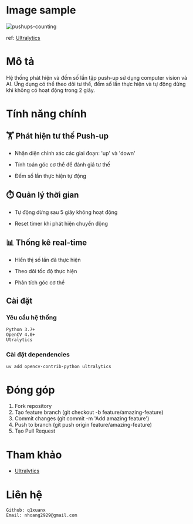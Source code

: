 # Image sample
![pushups-counting](https://github.com/user-attachments/assets/61367157-22cc-49eb-8c07-884167d87233)

ref: [Ultralytics](https://docs.ultralytics.com/vi/guides/workouts-monitoring/#advantages-of-workouts-monitoring)
# Mô tả
Hệ thống phát hiện và đếm số lần tập push-up sử dụng computer vision và AI. Ứng dụng có thể theo dõi tư thế, đếm số lần thực hiện và tự động dừng khi không có hoạt động trong 2 giây.

# Tính năng chính
## 🏋️ Phát hiện tư thế Push-up
- Nhận diện chính xác các giai đoạn: 'up' và 'down'

- Tính toán góc cơ thể để đánh giá tư thế

- Đếm số lần thực hiện tự động

## ⏱️ Quản lý thời gian
- Tự động dừng sau 5 giây không hoạt động

- Reset timer khi phát hiện chuyển động

## 📊 Thống kê real-time
- Hiển thị số lần đã thực hiện

- Theo dõi tốc độ thực hiện

- Phân tích góc cơ thể

## Cài đặt
### Yêu cầu hệ thống
    Python 3.7+
    OpenCV 4.0+
    Utralytics
### Cài đặt dependencies
    uv add opencv-contrib-python ultralytics
# Đóng góp
1. Fork repository
2. Tạo feature branch (git checkout -b feature/amazing-feature)
3. Commit changes (git commit -m 'Add amazing feature')
4. Push to branch (git push origin feature/amazing-feature)
5. Tạo Pull Request
# Tham khảo
- [Ultralytics](https://docs.ultralytics.com/vi/guides/workouts-monitoring/#advantages-of-workouts-monitoring)
# Liên hệ
    Github: q1xuanx
    Email: nhoang2929@gmail.com
